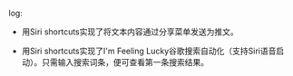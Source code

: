 log:

- 用Siri shortcuts实现了将文本内容通过分享菜单发送为推文。

- 用Siri shortcuts实现了I'm Feeling Lucky谷歌搜索自动化（支持Siri语音启动）。只需输入搜索词条，便可查看第一条搜索结果。
